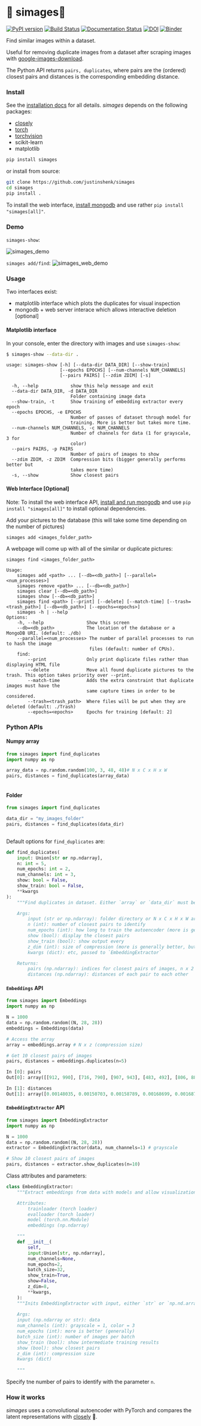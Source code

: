 # :monkey: simages:monkey:
[![PyPI version](https://badge.fury.io/py/simages.svg)](https://badge.fury.io/py/simages) [![Build Status](https://travis-ci.com/justinshenk/simages.svg?branch=master)](https://travis-ci.com/justinshenk/simages)  [![Documentation Status](https://readthedocs.org/projects/simages/badge/?version=latest)](https://simages.readthedocs.io/en/latest/?badge=latest) [![DOI](https://zenodo.org/badge/188052094.svg)](https://zenodo.org/badge/latestdoi/188052094) [![Binder](https://mybinder.org/badge_logo.svg)](https://mybinder.org/v2/gh/justinshenk/simages/master?filepath=demo.ipynb)


Find similar images within a dataset. 

Useful for removing duplicate images from a dataset after scraping images with [google-images-download](https://github.com/hardikvasa/google-images-download).

The Python API returns `pairs, duplicates`, where pairs are the (ordered) closest pairs and distances is the 
corresponding embedding distance.

### Install

See the [installation docs](https://simages.readthedocs.io/en/latest/install.html) for all details. *simages* depends on
the following packages:

- [closely](https://github.com/justinshenk/closely)
- [torch](https://pytorch.org)
- [torchvision](https://pytorch.org)
- scikit-learn
- matplotlib

```bash
pip install simages
```

or install from source:

```bash
git clone https://github.com/justinshenk/simages
cd simages
pip install .
```

To install the web interface, [install mongodb](https://docs.mongodb.com/manual/installation/) and use rather `pip install "simages[all]"`.

### Demo

```simages-show```:

![simages_demo](images/simages_demo.gif)

```simages add/find```:
![simages_web_demo](images/screenshot_server.png)

### Usage

Two interfaces exist:

- matplotlib interface which plots the duplicates for visual inspection
- mongodb + web server interace which allows interactive deletion [optional]
 
#### Matplotlib interface

In your console, enter the directory with images and use `simages-show`:

```bash
$ simages-show --data-dir .
```

```
usage: simages-show [-h] [--data-dir DATA_DIR] [--show-train]
                    [--epochs EPOCHS] [--num-channels NUM_CHANNELS]
                    [--pairs PAIRS] [--zdim ZDIM] [-s]

  -h, --help            show this help message and exit
  --data-dir DATA_DIR, -d DATA_DIR
                        Folder containing image data
  --show-train, -t      Show training of embedding extractor every epoch
  --epochs EPOCHS, -e EPOCHS
                        Number of passes of dataset through model for
                        training. More is better but takes more time.
  --num-channels NUM_CHANNELS, -c NUM_CHANNELS
                        Number of channels for data (1 for grayscale, 3 for
                        color)
  --pairs PAIRS, -p PAIRS
                        Number of pairs of images to show
  --zdim ZDIM, -z ZDIM  Compression bits (bigger generally performs better but
                        takes more time)
  -s, --show            Show closest pairs

```

#### Web Interface [Optional]

Note: To install the web interface API, [install and run mongodb](https://docs.mongodb.com/manual/installation/) and use `pip install "simages[all]"` to install optional dependencies.

Add your pictures to the database (this will take some time depending on the number of pictures)

```
simages add <images_folder_path>
```

A webpage will come up with all of the similar or duplicate pictures:
```
simages find <images_folder_path>
```

```
Usage:
    simages add <path> ... [--db=<db_path>] [--parallel=<num_processes>]
    simages remove <path> ... [--db=<db_path>]
    simages clear [--db=<db_path>]
    simages show [--db=<db_path>]
    simages find <path> [--print] [--delete] [--match-time] [--trash=<trash_path>] [--db=<db_path>] [--epochs=<epochs>]
    simages -h | --help
Options:
    -h, --help                Show this screen
    --db=<db_path>            The location of the database or a MongoDB URI. (default: ./db)
    --parallel=<num_processes> The number of parallel processes to run to hash the image
                               files (default: number of CPUs).
    find:
        --print               Only print duplicate files rather than displaying HTML file
        --delete              Move all found duplicate pictures to the trash. This option takes priority over --print.
        --match-time          Adds the extra constraint that duplicate images must have the
                              same capture times in order to be considered.
        --trash=<trash_path>  Where files will be put when they are deleted (default: ./Trash)
        --epochs=<epochs>     Epochs for training [default: 2]
```


### Python APIs

#### Numpy array

```python
from simages import find_duplicates
import numpy as np

array_data = np.random.random(100, 3, 48, 48)# N x C x H x W
pairs, distances = find_duplicates(array_data)
 
```

#### Folder

```python
from simages import find_duplicates

data_dir = "my_images_folder"
pairs, distances = find_duplicates(data_dir)
 
```

Default options for `find_duplicates` are:

```python
def find_duplicates(
    input: Union[str or np.ndarray],
    n: int = 5,
    num_epochs: int = 2,
    num_channels: int = 3,
    show: bool = False,
    show_train: bool = False,
    **kwargs
):
    """Find duplicates in dataset. Either `array` or `data_dir` must be specified.

    Args:
        input (str or np.ndarray): folder directory or N x C x H x W array
        n (int): number of closest pairs to identify
        num_epochs (int): how long to train the autoencoder (more is generally better)
        show (bool): display the closest pairs
        show_train (bool): show output every
        z_dim (int): size of compression (more is generally better, but slower)
        kwargs (dict): etc, passed to `EmbeddingExtractor`

    Returns:
        pairs (np.ndarray): indices for closest pairs of images, n x 2 array
        distances (np.ndarray): distances of each pair to each other
```

#### `Embeddings` API

```python
from simages import Embeddings
import numpy as np

N = 1000
data = np.random.random((N, 28, 28))
embeddings = Embeddings(data)

# Access the array
array = embeddings.array # N x z (compression size)

# Get 10 closest pairs of images
pairs, distances = embeddings.duplicates(n=5)

```

```python
In [0]: pairs
Out[0]: array([[912, 990], [716, 790], [907, 943], [483, 492], [806, 883]])

In [1]: distances
Out[1]: array([0.00148035, 0.00150703, 0.00158789, 0.00168699, 0.00168721])
```

#### `EmbeddingExtractor` API

```python
from simages import EmbeddingExtractor
import numpy as np

N = 1000
data = np.random.random((N, 28, 28))
extractor = EmbeddingExtractor(data, num_channels=1) # grayscale

# Show 10 closest pairs of images
pairs, distances = extractor.show_duplicates(n=10)

```

Class attributes and parameters:

```python
class EmbeddingExtractor:
    """Extract embeddings from data with models and allow visualization.

    Attributes:
        trainloader (torch loader)
        evalloader (torch loader)
        model (torch.nn.Module)
        embeddings (np.ndarray)

    """
    def __init__(
        self,
        input:Union[str, np.ndarray],
        num_channels=None,
        num_epochs=2,
        batch_size=32,
        show_train=True,
        show=False,
        z_dim=8,
        **kwargs,
    ):
    """Inits EmbeddingExtractor with input, either `str` or `np.nd.array`, performs training and validation.
    
    Args:
    input (np.ndarray or str): data
    num_channels (int): grayscale = 1, color = 3
    num_epochs (int): more is better (generally)
    batch_size (int): number of images per batch
    show_train (bool): show intermediate training results
    show (bool): show closest pairs
    z_dim (int): compression size
    kwargs (dict)
    
    """

```

Specify tne number of pairs to identify with the parameter `n`.
 
### How it works

*simages* uses a convolutional autoencoder with PyTorch and compares the latent representations with [closely](https://github.com/justinshenk/closely) :triangular_ruler:.
